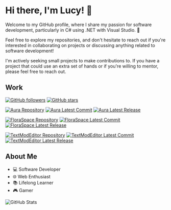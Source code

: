 # Hi there, I'm Lucy! 👋

Welcome to my GitHub profile, where I share my passion for software development, particularly in C# using .NET with Visual Studio. 🚀

Feel free to explore my repositories, and don't hesitate to reach out if you're interested in collaborating on projects or discussing anything related to software development!

I'm actively seeking small projects to make contributions to. If you have a project that could use an extra set of hands or if you're willing to mentor, please feel free to reach out.

## Work
[![GitHub followers](https://img.shields.io/github/followers/HalfDragonLucy?style=social)](https://github.com/HalfDragonLucy?tab=followers)
[![GitHub stars](https://img.shields.io/github/stars/HalfDragonLucy?style=social)](https://github.com/HalfDragonLucy?tab=stars)

[![Aura Repository](https://img.shields.io/badge/Aura-Repository-blue?logo=github)](https://github.com/HalfDragonLucy/Aura)
[![Aura Latest Commit](https://img.shields.io/github/last-commit/HalfDragonLucy/Aura?logo=github)](https://github.com/HalfDragonLucy/Aura)
[![Aura Latest Release](https://img.shields.io/github/v/release/HalfDragonLucy/Aura?label=Latest%20Release&logo=github)](https://github.com/HalfDragonLucy/Aura/releases)

[![FloraSpace Repository](https://img.shields.io/badge/FloraSpace-Repository-blue?logo=github)](https://github.com/HalfDragonLucy/FloraSpace)
[![FloraSpace Latest Commit](https://img.shields.io/github/last-commit/HalfDragonLucy/FloraSpace?logo=github)](https://github.com/HalfDragonLucy/FloraSpace)
[![FloraSpace Latest Release](https://img.shields.io/github/v/release/HalfDragonLucy/FloraSpace?label=Latest%20Release&logo=github)](https://github.com/HalfDragonLucy/FloraSpace/releases)

[![TextModEditor Repository](https://img.shields.io/badge/TextModEditor-Repository-blue?logo=github)](https://github.com/HalfDragonLucy/TextModEditor)
[![TextModEditor Latest Commit](https://img.shields.io/github/last-commit/HalfDragonLucy/TextModEditor?logo=github)](https://github.com/HalfDragonLucy/TextModEditor)
[![TextModEditor Latest Release](https://img.shields.io/github/v/release/HalfDragonLucy/TextModEditor?label=Latest%20Release&logo=github)](https://github.com/HalfDragonLucy/TextModEditor/releases)

## About Me

- 💻 Software Developer
- 🌐 Web Enthusiast
- 📚 Lifelong Learner
- 🎮 Gamer

![GitHub Stats](https://github-readme-stats.vercel.app/api?username=HalfDragonLucy&show_icons=true&theme=dark)
